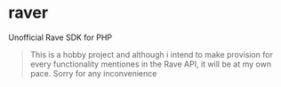 # raver

Unofficial Rave SDK for PHP

>This is a hobby project and although i intend to make provision for every functionality mentiones in the Rave API, it will be at my own pace. Sorry for any inconvenience
